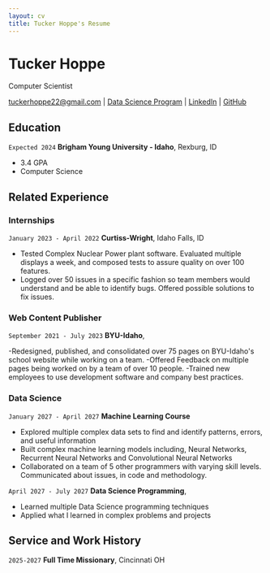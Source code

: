 ```yaml
---
layout: cv
title: Tucker Hoppe's Resume
---
```

# Tucker Hoppe
Computer Scientist

<div id="webaddress">
<a href="tuckerhoppe22@gmail.com">tuckerhoppe22@gmail.com</a>
| <a href="https://byuidatascience.github.io/development.html">Data Science Program</a>
| <a href="https://www.linkedin.com/groups/13537407/](https://www.linkedin.com/in/tucker-hoppe-6a1595247/)">LinkedIn</a>
| <a href="https://github.com/byuids-resumes">GitHub</a>
</div>

<!-- https://www.monique.tech/the-art-of-markdown -->

## Education


`Expected 2024`
__Brigham Young University - Idaho__, Rexburg, ID

- 3.4  GPA
- Computer Science


## Related Experience

### Internships

`January 2023 - April 2022`
__Curtiss-Wright__, Idaho Falls, ID

- Tested Complex Nuclear Power plant software. Evaluated multiple displays a week, and composed tests to assure quality on over 100 features.
- Logged over 50 issues in a specific fashion so team members would understand and be able to identify bugs. Offered possible solutions to fix issues.


### Web Content Publisher

`September 2021 - July 2023`
__BYU-Idaho__, 

 -Redesigned, published, and consolidated over 75 pages on BYU-Idaho's school website while working on a team. 
 -Offered Feedback on multiple pages being worked on by a team of over 10 people.
 -Trained new employees to use development software and company best practices.



### Data Science 

`January 2027 - April 2027`
__Machine Learning Course__

- Explored multiple complex data sets to find and identify patterns, errors, and useful information
- Built complex machine learning models including, Neural Networks, Recurrent Neural Networks and Convolutional Neural Networks
- Collaborated on a team of 5 other programmers with varying skill levels. Communicated about issues, in code and methodology.

`April 2027 - July 2027`
__Data Science Programming__, 

- Learned multiple Data Science programming techniques
- Applied what I learned in complex problems and projects

## Service and Work History

`2025-2027`
__Full Time Missionary__, Cincinnati OH





<!-- ### Footer

Last updated: July 2023 -->


